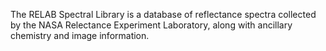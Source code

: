 The RELAB Spectral Library is a database of reflectance spectra collected by the NASA Relectance Experiment Laboratory, along with ancillary chemistry and image
            information.
        